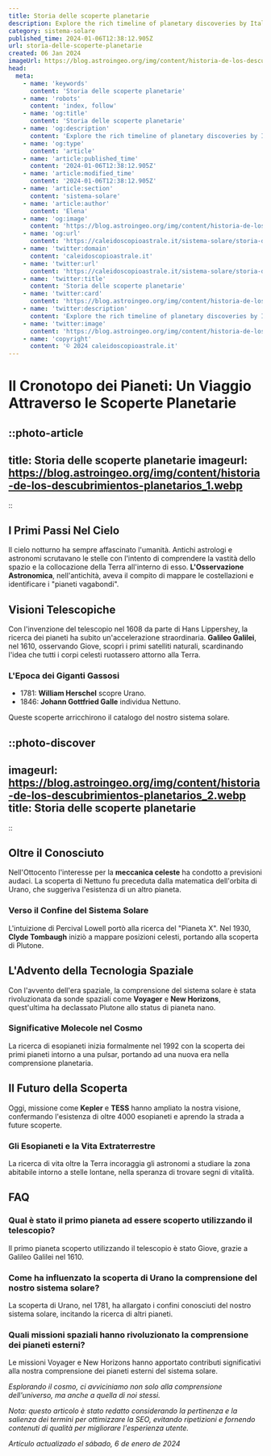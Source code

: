 ```yaml
---
title: Storia delle scoperte planetarie
description: Explore the rich timeline of planetary discoveries by Italian astronomers. Uncover Italys role in cosmic exploration and historic finds.
category: sistema-solare
published_time: 2024-01-06T12:38:12.905Z
url: storia-delle-scoperte-planetarie
created: 06 Jan 2024
imageUrl: https://blog.astroingeo.org/img/content/historia-de-los-descubrimientos-planetarios_1.webp
head:
  meta:
    - name: 'keywords'
      content: 'Storia delle scoperte planetarie'
    - name: 'robots'
      content: 'index, follow'
    - name: 'og:title'
      content: 'Storia delle scoperte planetarie'
    - name: 'og:description'
      content: 'Explore the rich timeline of planetary discoveries by Italian astronomers. Uncover Italys role in cosmic exploration and historic finds.'
    - name: 'og:type'
      content: 'article'
    - name: 'article:published_time'
      content: '2024-01-06T12:38:12.905Z'
    - name: 'article:modified_time'
      content: '2024-01-06T12:38:12.905Z'
    - name: 'article:section'
      content: 'sistema-solare'
    - name: 'article:author'
      content: 'Elena'
    - name: 'og:image'
      content: 'https://blog.astroingeo.org/img/content/historia-de-los-descubrimientos-planetarios_1.webp'
    - name: 'og:url'
      content: 'https://caleidoscopioastrale.it/sistema-solare/storia-delle-scoperte-planetarie'
    - name: 'twitter:domain'
      content: 'caleidoscopioastrale.it'
    - name: 'twitter:url'
      content: 'https://caleidoscopioastrale.it/sistema-solare/storia-delle-scoperte-planetarie'
    - name: 'twitter:title'
      content: 'Storia delle scoperte planetarie'
    - name: 'twitter:card'
      content: 'https://blog.astroingeo.org/img/content/historia-de-los-descubrimientos-planetarios_1.webp'
    - name: 'twitter:description'
      content: 'Explore the rich timeline of planetary discoveries by Italian astronomers. Uncover Italys role in cosmic exploration and historic finds.'
    - name: 'twitter:image'
      content: 'https://blog.astroingeo.org/img/content/historia-de-los-descubrimientos-planetarios_1.webp'
    - name: 'copyright'
      content: '© 2024 caleidoscopioastrale.it'
---
```

# Il Cronotopo dei Pianeti: Un Viaggio Attraverso le Scoperte Planetarie

::photo-article
---
title: Storia delle scoperte planetarie
imageurl: https://blog.astroingeo.org/img/content/historia-de-los-descubrimientos-planetarios_1.webp
---
::

## I Primi Passi Nel Cielo
Il cielo notturno ha sempre affascinato l'umanità. Antichi astrologi e astronomi scrutavano le stelle con l'intento di comprendere la vastità dello spazio e la collocazione della Terra all'interno di esso. **L'Osservazione Astronomica**, nell'antichità, aveva il compito di mappare le costellazioni e identificare i "pianeti vagabondi".

## Visioni Telescopiche
Con l'invenzione del telescopio nel 1608 da parte di Hans Lippershey, la ricerca dei pianeti ha subito un'accelerazione straordinaria. **Galileo Galilei**, nel 1610, osservando Giove, scoprì i primi satelliti naturali, scardinando l'idea che tutti i corpi celesti ruotassero attorno alla Terra.

### L'Epoca dei Giganti Gassosi
- 1781: **William Herschel** scopre Urano.
- 1846: **Johann Gottfried Galle** individua Nettuno.

Queste scoperte arricchirono il catalogo del nostro sistema solare.

::photo-discover
---
imageurl: https://blog.astroingeo.org/img/content/historia-de-los-descubrimientos-planetarios_2.webp
title: Storia delle scoperte planetarie
---
::

## Oltre il Conosciuto
Nell'Ottocento l'interesse per la **meccanica celeste** ha condotto a previsioni audaci. La scoperta di Nettuno fu preceduta dalla matematica dell'orbita di Urano, che suggeriva l'esistenza di un altro pianeta.

### Verso il Confine del Sistema Solare
L'intuizione di Percival Lowell portò alla ricerca del "Pianeta X". Nel 1930, **Clyde Tombaugh** iniziò a mappare posizioni celesti, portando alla scoperta di Plutone.

## L'Advento della Tecnologia Spaziale
Con l'avvento dell'era spaziale, la comprensione del sistema solare è stata rivoluzionata da sonde spaziali come **Voyager** e **New Horizons**, quest'ultima ha declassato Plutone allo status di pianeta nano.

### Significative Molecole nel Cosmo
La ricerca di esopianeti inizia formalmente nel 1992 con la scoperta dei primi pianeti intorno a una pulsar, portando ad una nuova era nella comprensione planetaria.

## Il Futuro della Scoperta
Oggi, missione come **Kepler** e **TESS** hanno ampliato la nostra visione, confermando l'esistenza di oltre 4000 esopianeti e aprendo la strada a future scoperte.

### Gli Esopianeti e la Vita Extraterrestre
La ricerca di vita oltre la Terra incoraggia gli astronomi a studiare la zona abitabile intorno a stelle lontane, nella speranza di trovare segni di vitalità.

## FAQ
### Qual è stato il primo pianeta ad essere scoperto utilizzando il telescopio?
Il primo pianeta scoperto utilizzando il telescopio è stato Giove, grazie a Galileo Galilei nel 1610.

### Come ha influenzato la scoperta di Urano la comprensione del nostro sistema solare?
La scoperta di Urano, nel 1781, ha allargato i confini conosciuti del nostro sistema solare, incitando la ricerca di altri pianeti.

### Quali missioni spaziali hanno rivoluzionato la comprensione dei pianeti esterni?
Le missioni Voyager e New Horizons hanno apportato contributi significativi alla nostra comprensione dei pianeti esterni del sistema solare.

*Esplorando il cosmo, ci avviciniamo non solo alla comprensione dell'universo, ma anche a quella di noi stessi.*

*Nota: questo articolo è stato redatto considerando la pertinenza e la salienza dei termini per ottimizzare la SEO, evitando ripetizioni e fornendo contenuti di qualità per migliorare l'esperienza utente.*

_Artículo actualizado el sábado, 6 de enero de 2024_